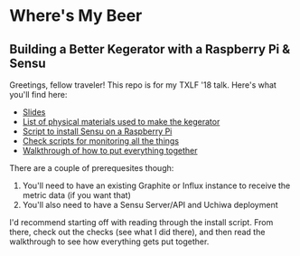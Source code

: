 # Where's My Beer
## Building a Better Kegerator with a Raspberry Pi & Sensu

Greetings, fellow traveler! This repo is for my TXLF '18 talk. Here's what you'll find here:

* [Slides](wheresmybeer.pdf)
* [List of physical materials used to make the kegerator](MATERIALS.md)
* [Script to install Sensu on a Raspberry Pi](install.sh)
* [Check scripts for monitoring all the things](https://github.com/asachs01/sensu-plugins-rpi-sensors)
* [Walkthrough of how to put everything together](WALKTHROUGH.md)

There are a couple of prerequesites though:
1. You'll need to have an existing Graphite or Influx instance to receive the metric data (if you want that)
2. You'll also need to have a Sensu Server/API and Uchiwa deployment

I'd recommend starting off with reading through the install script. From there, check out the checks (see what I did there), and then read the walkthrough to see how everything gets put together.
